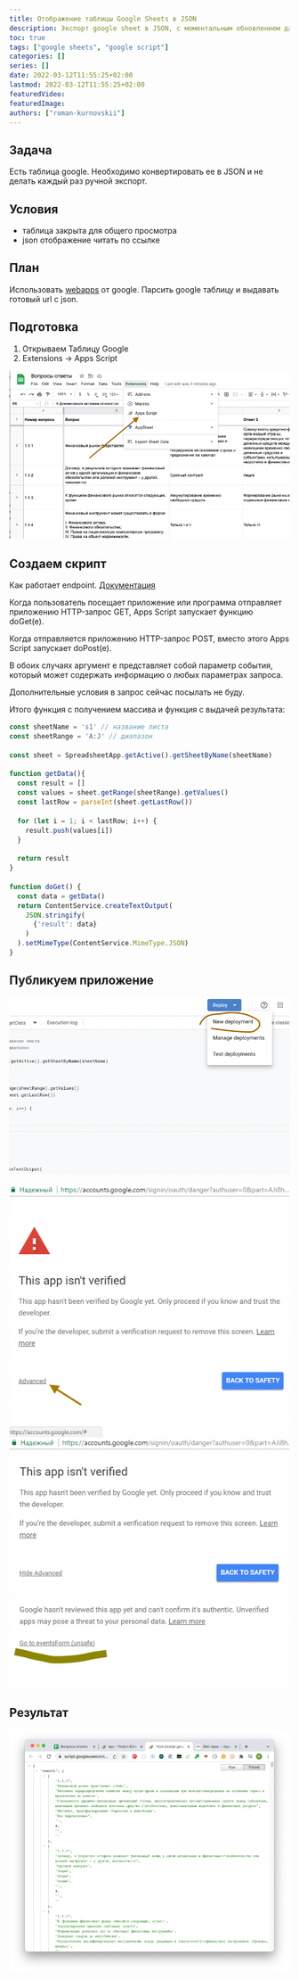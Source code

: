 ```yaml
---
title: Отображение таблицы Google Sheets в JSON
description: Экспорт google sheet в JSON, с моментальным обновлением данных
toc: true
tags: ["google sheets", "google script"]
categories: []
series: []
date: 2022-03-12T11:55:25+02:00
lastmod: 2022-03-12T11:55:25+02:00
featuredVideo:
featuredImage:
authors: ["roman-kurnovskii"]
---
```


## Задача

Есть таблица google. Необходимо конвертировать ее в JSON и не делать каждый раз ручной экспорт.

## **Условия**

- таблица закрыта для общего просмотра
- json отображение читать по ссылке

## План

Использовать [webapps](https://developers.google.com/apps-script/guides/web) от google. Парсить google таблицу и выдавать готовый url с json.

## Подготовка

1. Открываем Таблицу Google
2. Extensions → Apps Script

![Screen Shot 2022-03-12 at 12.26.28.png](01.png?v1)

## Создаем скрипт

Как работает endpoint. [Документация](https://developers.google.com/apps-script/guides/web?hl=en#request_parameters)

Когда пользователь посещает приложение или программа отправляет приложению HTTP-запрос GET, Apps Script запускает функцию doGet(e).

Когда отправляется приложению HTTP-запрос POST, вместо этого Apps Script запускает doPost(e).

В обоих случаях аргумент e представляет собой параметр события, который может содержать информацию о любых параметрах запроса.

Дополнительные условия в запрос сейчас посылать не буду.

Итого функция с получением массива и функция с выдачей результата:

```javascript
const sheetName = 's1' // название листа
const sheetRange = 'A:J' // диапазон

const sheet = SpreadsheetApp.getActive().getSheetByName(sheetName)

function getData(){
  const result = []
  const values = sheet.getRange(sheetRange).getValues()
  const lastRow = parseInt(sheet.getLastRow())

  for (let i = 1; i < lastRow; i++) {
    result.push(values[i])
  }

  return result
}

function doGet() {
  const data = getData()
  return ContentService.createTextOutput(
    JSON.stringify(
      {'result': data}
    )
  ).setMimeType(ContentService.MimeType.JSON)
}
```

## Публикуем приложение

![Google Sheets публикаиця приложения](02.png?v1)

![Google Sheets публикаиця приложения](03.png?v1)
![Google Sheets публикаиця приложения](04.png?v1)

## Результат

![Google Sheets api json](05.png?v1)
